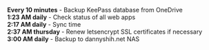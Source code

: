 **Every 10 minutes** - Backup KeePass database from OneDrive
<br />
**1:23 AM daily** - Check status of all web apps
<br />
**2:17 AM daily** - Sync time
<br />
**2:37 AM thursday** - Renew letsencrypt SSL certificates if necessary
<br />
**3:00 AM daily** - Backup to dannyshih.net NAS
